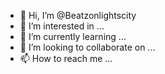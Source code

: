 - 👋 Hi, I’m @Beatzonlightscity
- 👀 I’m interested in ...
- 🌱 I’m currently learning ...
- 💞️ I’m looking to collaborate on ...
- 📫 How to reach me ...

<!---
Beatzonlightscity/Beatzonlightscity is a ✨ special ✨ repository because its `README.md` (this file) appears on your GitHub profile.
You can click the Preview link to take a look at your changes.
--->
